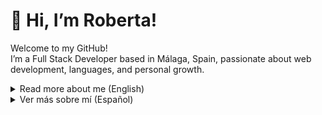 # 👋 Hi, I’m Roberta!

Welcome to my GitHub!  
I’m a Full Stack Developer based in Málaga, Spain, passionate about web development, languages, and personal growth.

<details>
  <summary>Read more about me (English)</summary>

  I'm a motivated Full Stack Developer, recently certified by 4Geeks Academy in Madrid. With a background in project management, content writing, and SEO, I bring strong communication and organizational skills to every project. I love building modern web applications using JavaScript, React, Node.js, and SQL, and I am passionate about learning new technologies and best practices in software development.

  **What I’m working on:**
  - Expanding my portfolio with full stack projects using React and Node.js
  - Deepening my knowledge of cloud services and DevOps tools
  - Continuously learning through online courses and coding challenges

  **Skills:**  
  _Front-End:_ HTML5, CSS3, JavaScript, React, Bootstrap, Tailwind CSS, Angular, Vue.js  
  _Back-End:_ Node.js, Python, Flask, RESTful APIs  
  _Databases:_ MySQL, PostgreSQL  
  _Tools:_ Git, GitHub, GitLab, JIRA  
  _Other:_ Project management, SEO, CRM tools

  **Languages:**  
  English (Native), Spanish (Proficient), Lithuanian (Native), Russian (Native)

  **How to reach me:**  
  - Email: roberta_valyte@hotmail.com  
  - [LinkedIn](https://www.linkedin.com/in/roberta-valyte)  
  - [Portfolio](https://github.com/roberta-val)

  **Interests:**  
  Personal development, learning languages, Latin dance lessons, martial arts.
</details>

<details>
  <summary>Ver más sobre mí (Español)</summary>

  Soy desarrolladora Full Stack, actualmente en Málaga y titulada recientemente en 4Geeks Academy (Madrid). Además de mi formación tecnológica, cuento con experiencia en gestión de proyectos, redacción de contenidos y SEO, aportando habilidades de comunicación y organización en el entorno profesional. Disfruto creando aplicaciones web modernas con JavaScript, React, Node.js y SQL, y siempre busco aprender nuevas tecnologías y buenas prácticas en desarrollo.

  **En qué estoy trabajando:**
  - Ampliando mi portfolio con proyectos full stack en React y Node.js
  - Profundizando en servicios cloud y herramientas DevOps
  - Formándome continuamente a través de cursos online y retos de programación

  **Habilidades:**  
  _Front-End:_ HTML5, CSS3, JavaScript, React, Bootstrap, Tailwind CSS, Angular, Vue.js  
  _Back-End:_ Node.js, Python, Flask, APIs RESTful  
  _Bases de Datos:_ MySQL, PostgreSQL  
  _Herramientas:_ Git, GitHub, GitLab, JIRA  
  _Otras:_ Gestión de proyectos, SEO, herramientas CRM

  **Idiomas:**  
  Inglés (Nativo), Español (Avanzado), Lituano (Nativo), Ruso (Nativo)

  **Contacto:**  
  - Email: roberta_valyte@hotmail.com  
  - [LinkedIn](https://www.linkedin.com/in/roberta-valyte)  
  - [Portafolio](https://github.com/roberta-val)

  **Intereses:**  
  Desarrollo personal, aprender idiomas, clases de baile latino y artes marciales.
</details>

